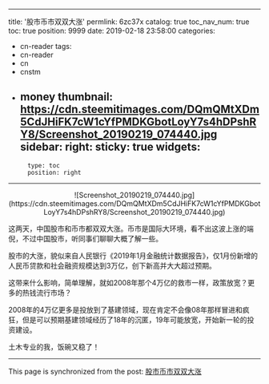
---
title: '股市币市双双大涨'
permlink: 6zc37x
catalog: true
toc_nav_num: true
toc: true
position: 9999
date: 2019-02-18 23:58:00
categories:
- cn-reader
tags:
- cn-reader
- cn
- cnstm
- money
thumbnail: https://cdn.steemitimages.com/DQmQMtXDm5CdJHiFK7cW1cYfPMDKGbotLoyY7s4hDPshRY8/Screenshot_20190219_074440.jpg
sidebar:
    right:
        sticky: true
widgets:
    -
        type: toc
        position: right
---


<center>![Screenshot_20190219_074440.jpg](https://cdn.steemitimages.com/DQmQMtXDm5CdJHiFK7cW1cYfPMDKGbotLoyY7s4hDPshRY8/Screenshot_20190219_074440.jpg)</center>


这两天，中国股市和币市都双双大涨。币市是国际大环境，看不出这波上涨的端倪，不过中国股市，听同事们聊聊大概了解一些。

股市的大涨，貌似来自人民银行《2019年1月金融统计数据报告》，仅1月份新增的人民币贷款和社会融资规模达到3万亿，创下新高并大大超过预期。

这带来什么影响，简单理解，就如2008年那个4万亿的救市一样，政策放宽？更多的热钱流行市场？

2008年的4万亿更多是投放到了基建领域，现在肯定不会像08年那样冒进和疯狂，但是可以预期基建领域经历了18年的沉匿，19年可能放宽，开始新一轮的投资建设。

土木专业的我，饭碗又稳了！

- - -

This page is synchronized from the post: [股市币市双双大涨](https://steemit.com/@yellowbird/6zc37x)
